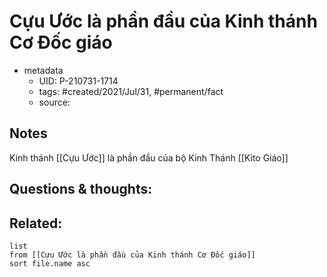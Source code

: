 # Cựu Ước là phần đầu của Kinh thánh Cơ Đốc giáo

- metadata
	- UID: P-210731-1714
	- tags: #created/2021/Jul/31, #permanent/fact 
	- source: 

## Notes
Kinh thánh [[Cựu Ước]] là phần đầu của bộ Kinh Thánh [[Kito Giáo]]

## Questions & thoughts:

## Related:
```dataview
list
from [[Cựu Ước là phần đầu của Kinh thánh Cơ Đốc giáo]]
sort file.name asc
```
